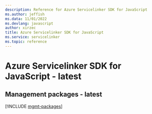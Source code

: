 ```yaml
---
description: Reference for Azure Servicelinker SDK for JavaScript
ms.author: jeffish
ms.data: 11/01/2022
ms.devlang: javascript
author: xirzec
title: Azure Servicelinker SDK for JavaScript
ms.service: servicelinker
ms.topic: reference
---
```

# Azure Servicelinker SDK for JavaScript - latest

## Management packages - latest
[!INCLUDE [mgmt-packages](servicelinker-mgmt-index.md)]